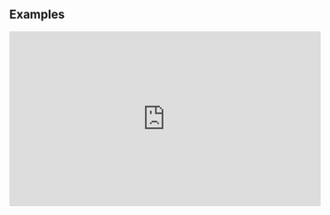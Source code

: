 

## Examples

<iframe width="560" height="315" src="https://github.com/viableindustries/color-schemes/blob/master/YellowOrangeRed/example--mapbox.html" frameborder="0" allowfullscreen></iframe>
